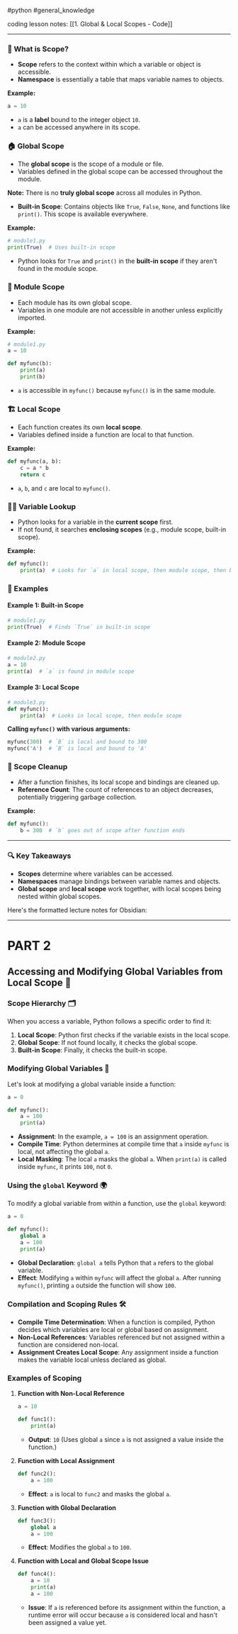 #python #general_knowledge 

coding lesson notes: [[1. Global & Local Scopes - Code]]

---
### 🧩 What is Scope?
- **Scope** refers to the context within which a variable or object is accessible. 
- **Namespace** is essentially a table that maps variable names to objects. 

**Example:**
```python
a = 10
```
- `a` is a **label** bound to the integer object `10`.
- `a` can be accessed anywhere in its scope.

### 🏠 Global Scope
- The **global scope** is the scope of a module or file.
- Variables defined in the global scope can be accessed throughout the module.

**Note:** There is no **truly global scope** across all modules in Python.

- **Built-in Scope**: Contains objects like `True`, `False`, `None`, and functions like `print()`. This scope is available everywhere.

**Example:**
```python
# module1.py
print(True)  # Uses built-in scope
```
- Python looks for `True` and `print()` in the **built-in scope** if they aren't found in the module scope.

### 📂 Module Scope
- Each module has its own global scope.
- Variables in one module are not accessible in another unless explicitly imported.

**Example:**
```python
# module1.py
a = 10

def myfunc(b):
    print(a)
    print(b)
```
- `a` is accessible in `myfunc()` because `myfunc()` is in the same module.

### 🏗️ Local Scope
- Each function creates its own **local scope**.
- Variables defined inside a function are local to that function.

**Example:**
```python
def myfunc(a, b):
    c = a * b
    return c
```
- `a`, `b`, and `c` are local to `myfunc()`.

### 🕵️‍♂️ Variable Lookup
- Python looks for a variable in the **current scope** first.
- If not found, it searches **enclosing scopes** (e.g., module scope, built-in scope).

**Example:**
```python
def myfunc():
    print(a)  # Looks for `a` in local scope, then module scope, then built-in scope
```

### 🧪 Examples

#### Example 1: Built-in Scope
```python
# module1.py
print(True)  # Finds `True` in built-in scope
```

#### Example 2: Module Scope
```python
# module2.py
a = 10
print(a)  # `a` is found in module scope
```

#### Example 3: Local Scope
```python
# module3.py
def myfunc():
    print(a)  # Looks in local scope, then module scope
```

**Calling `myfunc()` with various arguments:**
```python
myfunc(300)  # `B` is local and bound to 300
myfunc('A')  # `B` is local and bound to 'A'
```

### 🔄 Scope Cleanup
- After a function finishes, its local scope and bindings are cleaned up.
- **Reference Count**: The count of references to an object decreases, potentially triggering garbage collection.

**Example:**
```python
def myfunc():
    b = 300  # `b` goes out of scope after function ends
```

---

### 🔍 Key Takeaways
- **Scopes** determine where variables can be accessed.
- **Namespaces** manage bindings between variable names and objects.
- **Global scope** and **local scope** work together, with local scopes being nested within global scopes.


Here's the formatted lecture notes for Obsidian:


---

# **PART 2**

## Accessing and Modifying Global Variables from Local Scope 🔄

### Scope Hierarchy 🗂️

When you access a variable, Python follows a specific order to find it:

1. **Local Scope**: Python first checks if the variable exists in the local scope.
2. **Global Scope**: If not found locally, it checks the global scope.
3. **Built-in Scope**: Finally, it checks the built-in scope.

### Modifying Global Variables 📝

Let's look at modifying a global variable inside a function:

```python
a = 0

def myfunc():
    a = 100
    print(a)
```

- **Assignment**: In the example, `a = 100` is an assignment operation.
- **Compile Time**: Python determines at compile time that `a` inside `myfunc` is local, not affecting the global `a`.
- **Local Masking**: The local `a` masks the global `a`. When `print(a)` is called inside `myfunc`, it prints `100`, not `0`.

### Using the `global` Keyword 🌍

To modify a global variable from within a function, use the `global` keyword:

```python
a = 0

def myfunc():
    global a
    a = 100
    print(a)
```

- **Global Declaration**: `global a` tells Python that `a` refers to the global variable.
- **Effect**: Modifying `a` within `myfunc` will affect the global `a`. After running `myfunc()`, printing `a` outside the function will show `100`.

### Compilation and Scoping Rules 🛠️

- **Compile Time Determination**: When a function is compiled, Python decides which variables are local or global based on assignment.
- **Non-Local References**: Variables referenced but not assigned within a function are considered non-local.
- **Assignment Creates Local Scope**: Any assignment inside a function makes the variable local unless declared as global.

### Examples of Scoping

1. **Function with Non-Local Reference**

    ```python
    a = 10

    def func1():
        print(a)
    ```

    - **Output**: `10` (Uses global `a` since `a` is not assigned a value inside the function.)

2. **Function with Local Assignment**

    ```python
    def func2():
        a = 100
    ```

    - **Effect**: `a` is local to `func2` and masks the global `a`.

3. **Function with Global Declaration**

    ```python
    def func3():
        global a
        a = 100
    ```

    - **Effect**: Modifies the global `a` to `100`.

4. **Function with Local and Global Scope Issue**

    ```python
    def func4():
        a = 10
        print(a)
        a = 100
    ```

    - **Issue**: If `a` is referenced before its assignment within the function, a runtime error will occur because `a` is considered local and hasn't been assigned a value yet.